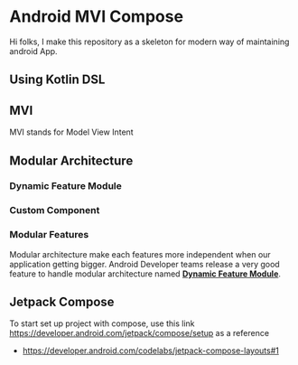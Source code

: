 # Android MVI Compose
Hi folks, I make this repository as a skeleton for modern way of maintaining android App. 

## Using Kotlin DSL

## MVI
MVI stands for Model View Intent

## Modular Architecture
### Dynamic Feature Module
### Custom Component
### Modular Features
Modular architecture make each features more independent when our application getting bigger. Android Developer teams release a very good feature to handle 
modular architecture named <b><a href="https://android.google.com">Dynamic Feature Module</a></b>.
###
## Jetpack Compose
To start set up project with compose, use this link https://developer.android.com/jetpack/compose/setup as a reference
* https://developer.android.com/codelabs/jetpack-compose-layouts#1
